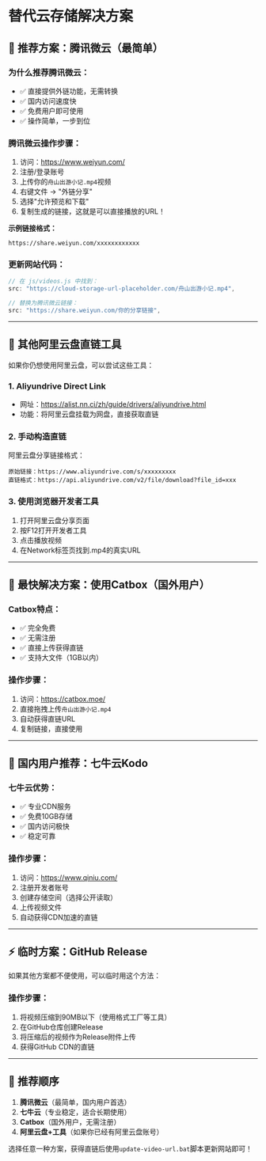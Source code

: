 # 替代云存储解决方案

## 🎯 推荐方案：腾讯微云（最简单）

### 为什么推荐腾讯微云：
- ✅ 直接提供外链功能，无需转换
- ✅ 国内访问速度快
- ✅ 免费用户即可使用
- ✅ 操作简单，一步到位

### 腾讯微云操作步骤：
1. 访问：https://www.weiyun.com/
2. 注册/登录账号
3. 上传你的`舟山出游小记.mp4`视频
4. 右键文件 → "外链分享"
5. 选择"允许预览和下载"
6. 复制生成的链接，这就是可以直接播放的URL！

**示例链接格式：**
```
https://share.weiyun.com/xxxxxxxxxxxx
```

### 更新网站代码：
```javascript
// 在 js/videos.js 中找到：
src: "https://cloud-storage-url-placeholder.com/舟山出游小记.mp4",

// 替换为腾讯微云链接：
src: "https://share.weiyun.com/你的分享链接",
```

---

## 🔧 其他阿里云盘直链工具

如果你仍想使用阿里云盘，可以尝试这些工具：

### 1. Aliyundrive Direct Link
- 网址：https://alist.nn.ci/zh/guide/drivers/aliyundrive.html
- 功能：将阿里云盘挂载为网盘，直接获取直链

### 2. 手动构造直链
阿里云盘分享链接格式：
```
原始链接：https://www.aliyundrive.com/s/xxxxxxxxx
直链格式：https://api.aliyundrive.com/v2/file/download?file_id=xxx
```

### 3. 使用浏览器开发者工具
1. 打开阿里云盘分享页面
2. 按F12打开开发者工具
3. 点击播放视频
4. 在Network标签页找到.mp4的真实URL

---

## 🚀 最快解决方案：使用Catbox（国外用户）

### Catbox特点：
- ✅ 完全免费
- ✅ 无需注册
- ✅ 直接上传获得直链
- ✅ 支持大文件（1GB以内）

### 操作步骤：
1. 访问：https://catbox.moe/
2. 直接拖拽上传`舟山出游小记.mp4`
3. 自动获得直链URL
4. 复制链接，直接使用

---

## 📱 国内用户推荐：七牛云Kodo

### 七牛云优势：
- ✅ 专业CDN服务
- ✅ 免费10GB存储
- ✅ 国内访问极快
- ✅ 稳定可靠

### 操作步骤：
1. 访问：https://www.qiniu.com/
2. 注册开发者账号
3. 创建存储空间（选择公开读取）
4. 上传视频文件
5. 自动获得CDN加速的直链

---

## ⚡ 临时方案：GitHub Release

如果其他方案都不便使用，可以临时用这个方法：

### 操作步骤：
1. 将视频压缩到90MB以下（使用格式工厂等工具）
2. 在GitHub仓库创建Release
3. 将压缩后的视频作为Release附件上传
4. 获得GitHub CDN的直链

---

## 🎯 推荐顺序

1. **腾讯微云**（最简单，国内用户首选）
2. **七牛云**（专业稳定，适合长期使用）
3. **Catbox**（国外用户，无需注册）
4. **阿里云盘+工具**（如果你已经有阿里云盘账号）

选择任意一种方案，获得直链后使用`update-video-url.bat`脚本更新网站即可！ 
